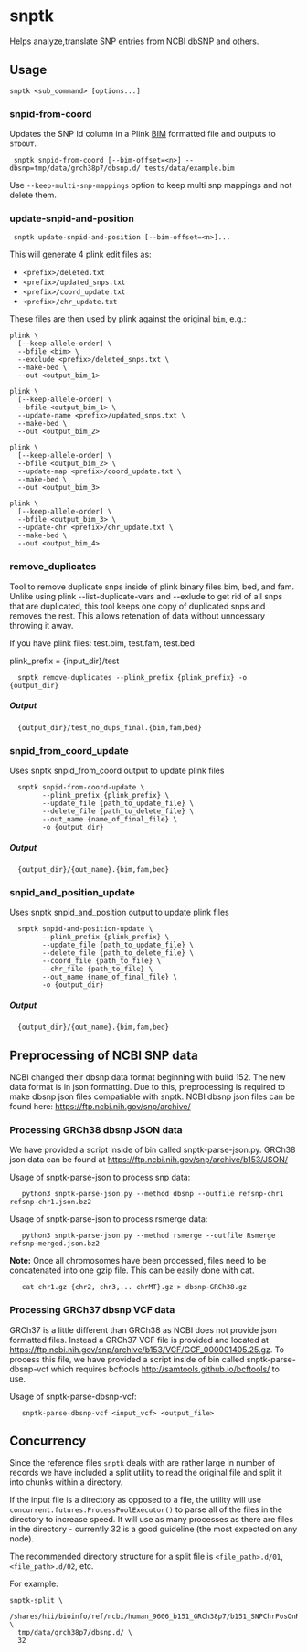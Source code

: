 # snptk

Helps analyze,translate SNP entries from NCBI dbSNP and others.

## Usage

    snptk <sub_command> [options...]

### snpid-from-coord

Updates the SNP Id column in a Plink [BIM](https://www.cog-genomics.org/plink2/formats#bim) formatted file
and outputs to `STDOUT`.

     snptk snpid-from-coord [--bim-offset=<n>] --dbsnp=tmp/data/grch38p7/dbsnp.d/ tests/data/example.bim
     
Use `--keep-multi-snp-mappings` option to keep multi snp mappings and not delete them.

### update-snpid-and-position

     snptk update-snpid-and-position [--bim-offset=<n>]...

This will generate 4  plink edit files as:
- `<prefix>/deleted.txt`
- `<prefix>/updated_snps.txt`
- `<prefix>/coord_update.txt`
- `<prefix>/chr_update.txt`

These files are then used by plink against the original `bim`, e.g.:

    plink \
      [--keep-allele-order] \
      --bfile <bim> \
      --exclude <prefix>/deleted_snps.txt \
      --make-bed \
      --out <output_bim_1>

    plink \
      [--keep-allele-order] \
      --bfile <output_bim_1> \
      --update-name <prefix>/updated_snps.txt \
      --make-bed \
      --out <output_bim_2>

    plink \
      [--keep-allele-order] \
      --bfile <output_bim_2> \
      --update-map <prefix>/coord_update.txt \
      --make-bed \
      --out <output_bim_3>

    plink \
      [--keep-allele-order] \
      --bfile <output_bim_3> \
      --update-chr <prefix>/chr_update.txt \
      --make-bed \
      --out <output_bim_4>
      
### remove_duplicates

Tool to remove duplicate snps inside of plink binary files bim, bed, and fam. Unlike using plink --list-duplicate-vars and --exlude to get rid of all snps that are duplicated, this tool keeps one copy of duplicated snps and removes the rest. This allows retenation of data without unncessary throwing it away.  

If you have plink files: test.bim, test.fam, test.bed 

plink_prefix = {input_dir}/test 

      snptk remove-duplicates --plink_prefix {plink_prefix} -o {output_dir}

##### Output 

      {output_dir}/test_no_dups_final.{bim,fam,bed}

### snpid_from_coord_update 

Uses snptk snpid_from_coord output to update plink files 

      snptk snpid-from-coord-update \
            --plink_prefix {plink_prefix} \ 
            --update_file {path_to_update_file} \
            --delete_file {path_to_delete_file} \
            --out_name {name_of_final_file} \
            -o {output_dir}
 
 ##### Output 

      {output_dir}/{out_name}.{bim,fam,bed}

### snpid_and_position_update 

Uses snptk snpid_and_position output to update plink files 

      snptk snpid-and-position-update \
            --plink_prefix {plink_prefix} \
            --update_file {path_to_update_file} \
            --delete_file {path_to_delete_file} \
            --coord_file {path_to_file} \
            --chr_file {path_to_file} \
            --out_name {name_of_final_file} \
            -o {output_dir}
##### Output 

      {output_dir}/{out_name}.{bim,fam,bed}

## Preprocessing of NCBI SNP data

NCBI changed their dbsnp data format beginning with build 152. The new data format is in json formatting. Due to this, preprocessing is required to make dbsnp json files compatiable with snptk. NCBI dbsnp json files can be found here:
https://ftp.ncbi.nih.gov/snp/archive/

### Processing GRCh38 dbsnp JSON data

We have provided a script inside of bin called snptk-parse-json.py. GRCh38 json data can be found at https://ftp.ncbi.nih.gov/snp/archive/b153/JSON/

Usage of snptk-parse-json to process snp data: 

       python3 snptk-parse-json.py --method dbsnp --outfile refsnp-chr1 refsnp-chr1.json.bz2

Usage of snptk-parse-json to process rsmerge data:

       python3 snptk-parse-json.py --method rsmerge --outfile Rsmerge refsnp-merged.json.bz2

**Note:** Once all chromosomes have been processed, files need to be concatenated into one gzip file. This can be easily done with cat. 

       cat chr1.gz {chr2, chr3,... chrMT}.gz > dbsnp-GRCh38.gz

### Processing GRCh37 dbsnp VCF data

GRCh37 is a little different than GRCh38 as NCBI does not provide json formatted files. Instead a GRCh37 VCF file is provided and located at https://ftp.ncbi.nih.gov/snp/archive/b153/VCF/GCF_000001405.25.gz. To process this file, we have provided a script inside of bin called snptk-parse-dbsnp-vcf which requires bcftools http://samtools.github.io/bcftools/
to use. 

Usage of snptk-parse-dbsnp-vcf:

       snptk-parse-dbsnp-vcf <input_vcf> <output_file> 
       

## Concurrency

Since the reference files `snptk` deals with are rather large in number of records we have included a split utility to read the original file and split it into chunks within a directory.

If the input file is a directory as opposed to a file, the utility will use `concurrent.futures.ProcessPoolExecutor()` to parse all of the files in the directory to increase speed. It will use as many processes as there are files in the directory - currently 32 is a good guideline (the most expected on any node).

The recommended directory structure for a split file is `<file_path>.d/01`, `<file_path>.d/02`, etc.

For example:

    snptk-split \
      /shares/hii/bioinfo/ref/ncbi/human_9606_b151_GRCh38p7/b151_SNPChrPosOnRef_108.bcp.gz \
      tmp/data/grch38p7/dbsnp.d/ \
      32


